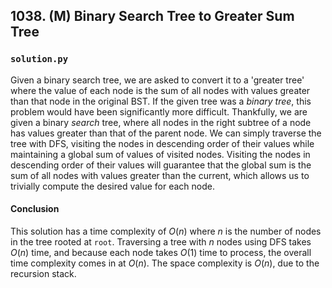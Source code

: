 ## 1038. (M) Binary Search Tree to Greater Sum Tree

### `solution.py`
Given a binary search tree, we are asked to convert it to a 'greater tree' where the value of each node is the sum of all nodes with values greater than that node in the original BST. If the given tree was a *binary tree*, this problem would have been significantly more difficult. Thankfully, we are given a binary *search* tree, where all nodes in the right subtree of a node has values greater than that of the parent node. We can simply traverse the tree with DFS, visiting the nodes in descending order of their values while maintaining a global sum of values of visited nodes. Visiting the nodes in descending order of their values will guarantee that the global sum is the sum of all nodes with values greater than the current, which allows us to trivially compute the desired value for each node.  

#### Conclusion
This solution has a time complexity of $O(n)$ where $n$ is the number of nodes in the tree rooted at `root`. Traversing a tree with $n$ nodes using DFS takes $O(n)$ time, and because each node takes $O(1)$ time to process, the overall time complexity comes in at $O(n)$. The space complexity is $O(n)$, due to the recursion stack.  
  

